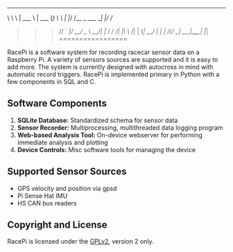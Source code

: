 ____  ______              ______ _ 
\ \ \ | ___ \             | ___ (_)
 \ \ \| |_/ /__ _  ___ ___| |_/ /_ 
  > > >    // _` |/ __/ _ \  __/| |
 / / /| |\ \ (_| | (_|  __/ |   | |
/_/_/ \_| \_\__,_|\___\___\_|   |_|
=================

RacePi is a software system for recording racecar sensor data on a Raspberry Pi. A variety of sensors sources are supported and it is easy to add more. The system is currently designed with autocross in mind with automatic record triggers. RacePi is implemented primary in Python with a few components in SQL and C.

Software Components
---------------------
1. **SQLite Database:** Standardized schema for sensor data 
2. **Sensor Recorder:** Multiprocessing, multithreaded data logging program
3. **Web-based Analysis Tool:** On-device webserver for performing immediate analysis and plotting
4. **Device Controls:** Misc software tools for managing the device


Supported Sensor Sources
---------------------
* GPS velocity and position via gpsd
* Pi Sense Hat IMU
* HS CAN bus readers


Copyright and License
---------------------
RacePi is licensed under the [GPLv2](https://www.gnu.org/licenses/old-licenses/gpl-2.0.en.html), version 2 only.
